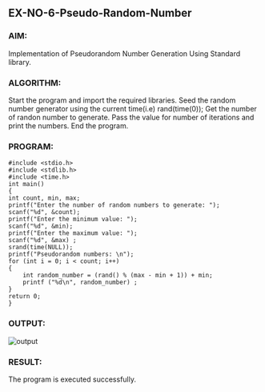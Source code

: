 ## EX-NO-6-Pseudo-Random-Number
### AIM:
Implementation of Pseudorandom Number Generation Using Standard library.

### ALGORITHM:
Start the program and import the required libraries. Seed the random number generator using the current time(i.e) rand(time(0)); Get the number of randon number to generate. Pass the value for number of iterations and print the numbers. End the program.

### PROGRAM:
```
#include <stdio.h>
#include <stdlib.h>
#include <time.h>
int main()
{
int count, min, max;
printf("Enter the number of random numbers to generate: ");
scanf("%d", &count);
printf("Enter the minimum value: ");
scanf("%d", &min);
printf("Enter the maximum value: ");
scanf("%d", &max) ;
srand(time(NULL));
printf("Pseudorandom numbers: \n");
for (int i = 0; i < count; i++)
{
    int random_number = (rand() % (max - min + 1)) + min;
    printf ("%d\n", random_number) ;
}
return 0;
}

```
### OUTPUT:
![output](https://github.com/user-attachments/assets/cd0f2e2e-8940-4826-85bb-3ec7ae2ba66f)

### RESULT:
The program is executed successfully. 
